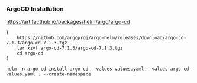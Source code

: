 ### ArgoCD Installation

https://artifacthub.io/packages/helm/argo/argo-cd

```
{
    https://github.com/argoproj/argo-helm/releases/download/argo-cd-7.1.3/argo-cd-7.1.3.tgz
    tar xzvf argo-cd-7.1.3/argo-cd-7.1.3.tgz
    cd argo-cd
}
```

```
helm -n argo-cd install argo-cd --values values.yaml --values argo-cd-values.yaml . --create-namespace
```

